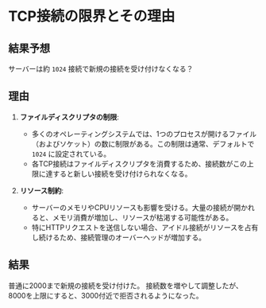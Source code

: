 # TCP接続の限界とその理由

## 結果予想

サーバーは約 `1024` 接続で新規の接続を受け付けなくなる？

## 理由

1. **ファイルディスクリプタの制限**:

   - 多くのオペレーティングシステムでは、1つのプロセスが開けるファイル（およびソケット）の数に制限がある。この制限は通常、デフォルトで `1024` に設定されている。
   - 各TCP接続はファイルディスクリプタを消費するため、接続数がこの上限に達すると新しい接続を受け付けられなくなる。

2. **リソース制約**:
   - サーバーのメモリやCPUリソースも影響を受ける。大量の接続が開かれると、メモリ消費が増加し、リソースが枯渇する可能性がある。
   - 特にHTTPリクエストを送信しない場合、アイドル接続がリソースを占有し続けるため、接続管理のオーバーヘッドが増加する。

## 結果

普通に2000まで新規の接続を受け付けた。
接続数を増やして調整したが、8000を上限にすると、3000付近で拒否されるようになった。

